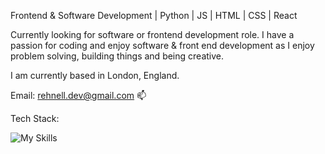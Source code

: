 Frontend & Software Development | Python | JS | HTML | CSS | React

 Currently looking for software or frontend development role. 
 I have a passion for coding and enjoy software & front end development as I enjoy problem solving, building things and being creative. 
 
 I am currently based in London, England. 

Email: rehnell.dev@gmail.com 📫





Tech Stack:

![My Skills](https://skillicons.dev/icons?i=js,python,html,css,react,bootstrap,vscode,github,ps,ae)
<!---
Rehnell/Rehnell is a ✨ special ✨ repository because its `README.md` (this file) appears on your GitHub profile.
You can click the Preview link to take a look at your changes.
--->

